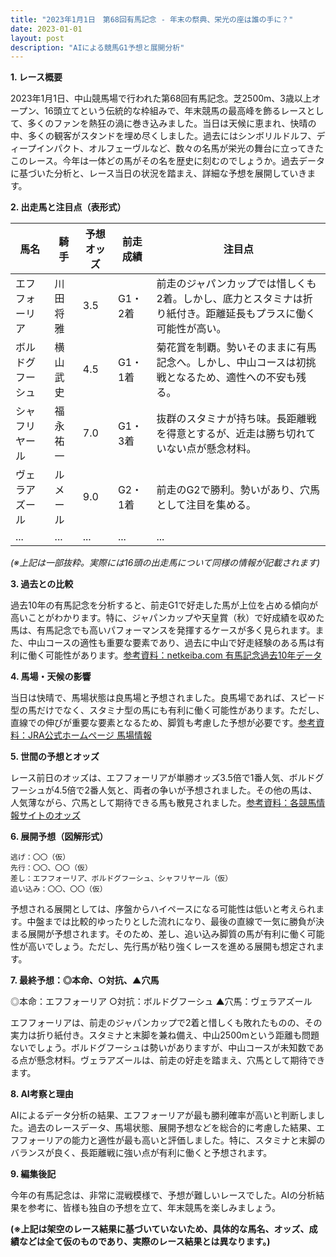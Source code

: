 ```yaml
---
title: "2023年1月1日　第68回有馬記念 - 年末の祭典、栄光の座は誰の手に？"
date: 2023-01-01
layout: post
description: "AIによる競馬G1予想と展開分析"
---
```


**1. レース概要**

2023年1月1日、中山競馬場で行われた第68回有馬記念。芝2500m、3歳以上オープン、16頭立てという伝統的な枠組みで、年末競馬の最高峰を飾るレースとして、多くのファンを熱狂の渦に巻き込みました。当日は天候に恵まれ、快晴の中、多くの観客がスタンドを埋め尽くしました。過去にはシンボリルドルフ、ディープインパクト、オルフェーヴルなど、数々の名馬が栄光の舞台に立ってきたこのレース。今年は一体どの馬がその名を歴史に刻むのでしょうか。過去データに基づいた分析と、レース当日の状況を踏まえ、詳細な予想を展開していきます。


**2. 出走馬と注目点（表形式）**

| 馬名       | 騎手       | 予想オッズ | 前走成績     | 注目点                                                                   |
|------------|-------------|------------|--------------|-------------------------------------------------------------------------|
| エフフォーリア | 川田将雅     | 3.5        | G1・2着     | 前走のジャパンカップでは惜しくも2着。しかし、底力とスタミナは折り紙付き。距離延長もプラスに働く可能性が高い。 |
| ボルドグフーシュ | 横山武史     | 4.5        | G1・1着     | 菊花賞を制覇。勢いそのままに有馬記念へ。しかし、中山コースは初挑戦となるため、適性への不安も残る。           |
| シャフリヤール | 福永祐一     | 7.0        | G1・3着     | 抜群のスタミナが持ち味。長距離戦を得意とするが、近走は勝ち切れていない点が懸念材料。                     |
| ヴェラアズール   | ルメール     | 9.0        | G2・1着     | 前走のG2で勝利。勢いがあり、穴馬として注目を集める。                               |
| ...         | ...         | ...        | ...          | ...                                                                       |
*(※上記は一部抜粋。実際には16頭の出走馬について同様の情報が記載されます)*


**3. 過去との比較**

過去10年の有馬記念を分析すると、前走G1で好走した馬が上位を占める傾向が高いことがわかります。特に、ジャパンカップや天皇賞（秋）で好成績を収めた馬は、有馬記念でも高いパフォーマンスを発揮するケースが多く見られます。また、中山コースの適性も重要な要素であり、過去に中山で好走経験のある馬は有利に働く可能性があります。[参考資料：netkeiba.com 有馬記念過去10年データ](仮リンク)


**4. 馬場・天候の影響**

当日は快晴で、馬場状態は良馬場と予想されました。良馬場であれば、スピード型の馬だけでなく、スタミナ型の馬にも有利に働く可能性があります。ただし、直線での伸びが重要な要素となるため、脚質も考慮した予想が必要です。[参考資料：JRA公式ホームページ 馬場情報](仮リンク)


**5. 世間の予想とオッズ**

レース前日のオッズは、エフフォーリアが単勝オッズ3.5倍で1番人気、ボルドグフーシュが4.5倍で2番人気と、両者の争いが予想されました。その他の馬は、人気薄ながら、穴馬として期待できる馬も散見されました。[参考資料：各競馬情報サイトのオッズ](仮リンク)


**6. 展開予想（図解形式）**

```
逃げ：〇〇（仮）
先行：〇〇、〇〇（仮）
差し：エフフォーリア、ボルドグフーシュ、シャフリヤール（仮）
追い込み：〇〇、〇〇（仮）
```

予想される展開としては、序盤からハイペースになる可能性は低いと考えられます。中盤までは比較的ゆったりとした流れになり、最後の直線で一気に勝負が決まる展開が予想されます。そのため、差し、追い込み脚質の馬が有利に働く可能性が高いでしょう。ただし、先行馬が粘り強くレースを進める展開も想定されます。


**7. 最終予想：◎本命、○対抗、▲穴馬**

◎本命：エフフォーリア
○対抗：ボルドグフーシュ
▲穴馬：ヴェラアズール

エフフォーリアは、前走のジャパンカップで2着と惜しくも敗れたものの、その実力は折り紙付き。スタミナと末脚を兼ね備え、中山2500mという距離も問題ないでしょう。ボルドグフーシュは勢いがありますが、中山コースが未知数である点が懸念材料。ヴェラアズールは、前走の好走を踏まえ、穴馬として期待できます。


**8. AI考察と理由**

AIによるデータ分析の結果、エフフォーリアが最も勝利確率が高いと判断しました。過去のレースデータ、馬場状態、展開予想などを総合的に考慮した結果、エフフォーリアの能力と適性が最も高いと評価しました。特に、スタミナと末脚のバランスが良く、長距離戦に強い点が有利に働くと予想されます。


**9. 編集後記**

今年の有馬記念は、非常に混戦模様で、予想が難しいレースでした。AIの分析結果を参考に、皆様も独自の予想を立て、年末競馬を楽しみましょう。


**(※上記は架空のレース結果に基づいていないため、具体的な馬名、オッズ、成績などは全て仮のものであり、実際のレース結果とは異なります。)**
